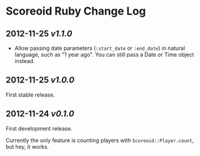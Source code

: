 Scoreoid Ruby Change Log
========================

2012-11-25 *v1.1.0*
-------------------

- Allow passing date parameters (`:start_date` or `:end_date`) in natural language, such as "1 year ago". You can still pass a Date or Time object instead.

2012-11-25 *v1.0.0*
-------------------

First stable release.

2012-11-24 *v0.1.0*
-------------------

First development release.

Currently the only feature is counting players with `Scoreoid::Player.count`, but hey, it works.
